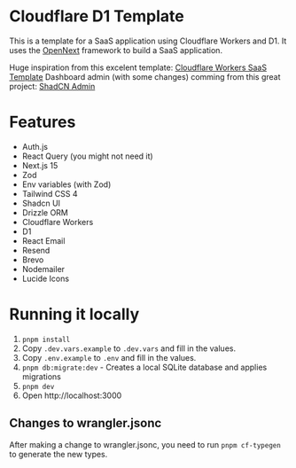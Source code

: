 # Cloudflare D1 Template

This is a template for a SaaS application using Cloudflare Workers and D1. It uses the [OpenNext](https://opennext.js.org/cloudflare) framework to build a SaaS application.

Huge inspiration from this excelent template: [Cloudflare Workers SaaS Template](https://github.com/LubomirGeorgiev/cloudflare-workers-nextjs-saas-template)
Dashboard admin (with some changes) comming from this great project: [ShadCN Admin](https://github.com/satnaing/shadcn-admin)

# Features

- Auth.js
- React Query (you might not need it)
- Next.js 15
- Zod
- Env variables (with Zod)
- Tailwind CSS 4
- Shadcn UI
- Drizzle ORM
- Cloudflare Workers
- D1
- React Email
- Resend
- Brevo
- Nodemailer
- Lucide Icons

# Running it locally

1. `pnpm install`
2.  Copy `.dev.vars.example` to `.dev.vars` and fill in the values.
3.  Copy `.env.example` to `.env` and fill in the values.
4. `pnpm db:migrate:dev` - Creates a local SQLite database and applies migrations
5. `pnpm dev`
6.  Open http://localhost:3000

## Changes to wrangler.jsonc

After making a change to wrangler.jsonc, you need to run `pnpm cf-typegen` to generate the new types.
